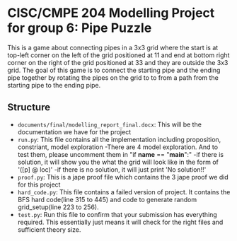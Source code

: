 # CISC/CMPE 204 Modelling Project for group 6: Pipe Puzzle

This is a game about connecting pipes in a 3x3 grid where the start is at top-left corner on the left of the grid positioned at 11 and end at bottom right corner on the right of the grid positioned at 33 and they are outside the 3x3 grid. The goal of this game is to connect the starting pipe and the ending pipe together by rotating the pipes on the grid to to from a path from the starting pipe to
the ending pipe. 

## Structure
* `documents/final/modelling_report_final.docx`: This will be the documentation we have for the project
* `run.py`: This file contains all the implementation including proposition, constriant, model exploration
    -There are 4 model exploration. And to test them, please uncomment them in "if __name__ == "__main__":"
    -if there is solution, it will show you the what the grid will look like in the form of '([p] @ loc)'
    -if there is no solution, it will just print 'No solution!!'
* `proof.py`: This is a jape proof file which contains the 3 jape proof we did for this project
* `hard_code.py`: This file contains a failed version of project. It contains the BFS hard code(line 315 to 445) and code to generate random grid_setup(line 223 to 256).
* `test.py`: Run this file to confirm that your submission has everything required. This essentially just means it will check for the right files and sufficient theory size.
